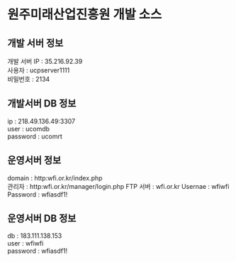 # 원주미래산업진흥원 개발 소스

## 개발 서버 정보

개발 서버 IP : 35.216.92.39  
사용자 : ucpserver1111  
비밀번호 : 2134

## 개발서버 DB 정보

ip : 218.49.136.49:3307  
user : ucomdb  
password : ucomrt

## 운영서버 정보

domain : http:wfi.or.kr/index.php  
관리자 : http:wfi.or.kr/manager/login.php
FTP 서버 : wfi.or.kr
Usernae : wfiwfi
Password : wfiasdf1!

## 운영서버 DB 정보
db : 183.111.138.153  
user : wfiwfi  
password : wfiasdf1!



